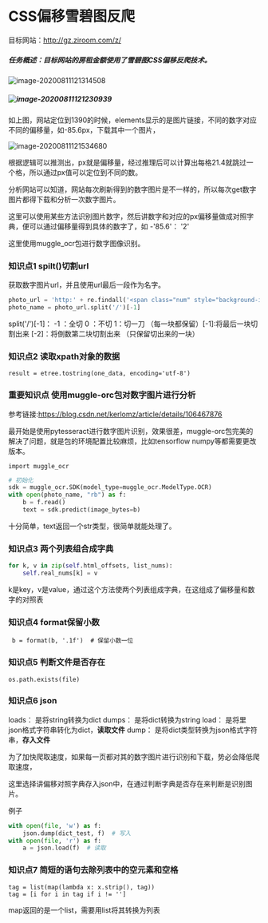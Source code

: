 # CSS偏移雪碧图反爬

目标网站：http://gz.ziroom.com/z/

##### 任务概述：目标网站的房租金额使用了雪碧图CSS偏移反爬技术。

![image-20200811121314508](C:\Users\pc_gulang\AppData\Roaming\Typora\typora-user-images\image-20200811121314508.png)

##### ![image-20200811121230939](C:\Users\pc_gulang\AppData\Roaming\Typora\typora-user-images\image-20200811121230939.png)

如上图，网站定位到1390的时候，elements显示的是图片链接，不同的数字对应不同的偏移量，如-85.6px，下载其中一个图片，

![image-20200811121534680](C:\Users\pc_gulang\AppData\Roaming\Typora\typora-user-images\image-20200811121534680.png)

根据逻辑可以推测出，px就是偏移量，经过推理后可以计算出每格21.4就跳过一个格，所以通过px值可以定位到不同的数。

分析网站可以知道，网站每次刷新得到的数字图片是不一样的，所以每次get数字图片都得下载和分析一次数字图片。

这里可以使用某些方法识别图片数字，然后讲数字和对应的px偏移量做成对照字典，便可以通过偏移量得到具体的数字了，如 -'85.6'： '2'

这里使用muggle_ocr包进行数字图像识别。

### 知识点1 spilt()切割url

获取数字图片url，并且使用url最后一段作为名字。

```python
photo_url = 'http:' + re.findall('<span class="num" style="background-image: url\((.*?)\)', html)[0]
photo_name = photo_url.split('/')[-1]
```

split('/')[-1]： -1 ：全切 0 ：不切 1：切一刀 （每一块都保留）[-1]:将最后一块切割出来  [-2]：将倒数第二块切割出来 （只保留切出来的一块）



### 知识点2 读取xpath对象的数据

```
result = etree.tostring(one_data, encoding='utf-8')
```



### 重要知识点 使用muggle-orc包对数字图片进行分析

参考链接:https://blog.csdn.net/kerlomz/article/details/106467876

最开始是使用pytesseract进行数字图片识别，效果很差，muggle-orc包完美的解决了问题，就是包的环境配置比较麻烦，比如tensorflow numpy等都需要更改版本。

```
import muggle_ocr
```

```python
# 初始化
sdk = muggle_ocr.SDK(model_type=muggle_ocr.ModelType.OCR)
with open(photo_name, "rb") as f:
    b = f.read()
    text = sdk.predict(image_bytes=b)
```

十分简单，text返回一个str类型，很简单就能处理了。



### 知识点3 两个列表组合成字典

```python
for k, v in zip(self.html_offsets, list_nums):
    self.real_nums[k] = v
```

k是key，v是value，通过这个方法使两个列表组成字典，在这组成了偏移量和数字的对照表



### 知识点4 format保留小数

```
 b = format(b, '.1f')  # 保留小数一位
```

### 

### 知识点5 判断文件是否存在

```
os.path.exists(file)
```



### 知识点6 json

loads： 是将string转换为dict
dumps： 是将dict转换为string
load： 是将里json格式字符串转化为dict，**读取文件**
dump： 是将dict类型转换为json格式字符串，**存入文件**

为了加快爬取速度，如果每一页都对其的数字图片进行识别和下载，势必会降低爬取速度，

这里选择讲偏移对照字典存入json中，在通过判断字典是否存在来判断是识别图片。

例子

```python
with open(file, 'w') as f:
    json.dump(dict_test, f)  # 写入
with open(file, 'r') as f:
    a = json.load(f)  # 读取
```



### 知识点7 简短的语句去除列表中的空元素和空格

```
tag = list(map(lambda x: x.strip(), tag))
tag = [i for i in tag if i != '']
```

map返回的是一个list，需要用list将其转换为列表